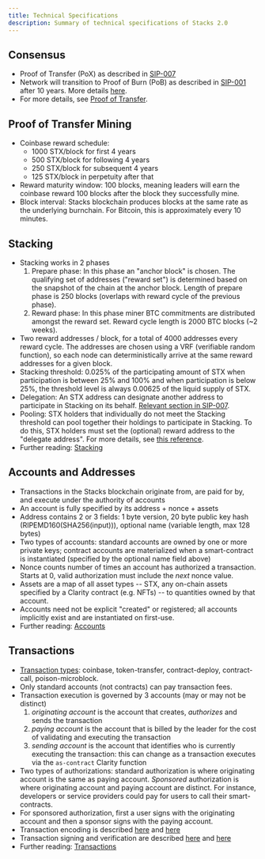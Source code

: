 ```yaml
---
title: Technical Specifications
description: Summary of technical specifications of Stacks 2.0
---
```


## Consensus

- Proof of Transfer (PoX) as described in [SIP-007](https://github.com/blockstack/stacks-blockchain/blob/master/sip/sip-007-stacking-consensus.md)
- Network will transition to Proof of Burn (PoB) as described in [SIP-001](https://github.com/blockstack/stacks-blockchain/blob/master/sip/sip-001-burn-election.md) after 10 years. More details [here](https://github.com/blockstack/stacks-blockchain/blob/master/sip/sip-001-burn-election.md).
- For more details, see [Proof of Transfer](/understand-stacks/proof-of-transfer).

## Proof of Transfer Mining

- Coinbase reward schedule:
  - 1000 STX/block for first 4 years
  - 500 STX/block for following 4 years
  - 250 STX/block for subsequent 4 years
  - 125 STX/block in perpetuity after that
- Reward maturity window: 100 blocks, meaning leaders will earn the coinbase reward 100 blocks after the block they successfully mine.
- Block interval: Stacks blockchain produces blocks at the same rate as the underlying burnchain. For Bitcoin, this is approximately every 10 minutes.

## Stacking

- Stacking works in 2 phases
  1. Prepare phase: In this phase an "anchor block" is chosen. The qualifying set of addresses ("reward set") is determined based on the snapshot of the chain at the anchor block. Length of prepare phase is 250 blocks (overlaps with reward cycle of the previous phase).
  2. Reward phase: In this phase miner BTC commitments are distributed amongst the reward set. Reward cycle length is 2000 BTC blocks (~2 weeks).
- Two reward addresses / block, for a total of 4000 addresses every reward cycle. The addresses are chosen using a VRF (verifiable random function), so each node can deterministically arrive at the same reward addresses for a given block.
- Stacking threshold: 0.025% of the participating amount of STX when participation is between 25% and 100% and when participation is below 25%, the threshold level is always 0.00625 of the liquid supply of STX.
- Delegation: An STX address can designate another address to participate in Stacking on its behalf. [Relevant section in SIP-007](https://github.com/blockstack/stacks-blockchain/blob/master/sip/sip-007-stacking-consensus.md#stacker-delegation).
- Pooling: STX holders that individually do not meet the Stacking threshold can pool together their holdings to participate in Stacking. To do this, STX holders must set the (optional) reward address to the "delegate address". For more details, see [this reference](https://docs.blockstack.org/references/stacking-contract#delegate-stx).
- Further reading: [Stacking](/understand-stacks/stacking)

## Accounts and Addresses

- Transactions in the Stacks blockchain originate from, are paid for by, and execute under the authority of accounts
- An account is fully specified by its address + nonce + assets
- Address contains 2 or 3 fields: 1 byte version, 20 byte public key hash (RIPEMD160(SHA256(input))), optional name (variable length, max 128 bytes)
- Two types of accounts: standard accounts are owned by one or more private keys; contract accounts are materialized when a smart-contract is instantiated (specified by the optional name field above)
- Nonce counts number of times an account has authorized a transaction. Starts at 0, valid authorization must include the _next_ nonce value.
- Assets are a map of all asset types -- STX, any on-chain assets specified by a Clarity contract (e.g. NFTs) -- to quantities owned by that account.
- Accounts need not be explicit "created" or registered; all accounts implicitly exist and are instantiated on first-use.
- Further reading: [Accounts](/understand-stacks/accounts)

## Transactions

- [Transaction types](/understand-stacks/transactions#types): coinbase, token-transfer, contract-deploy, contract-call, poison-microblock.
- Only standard accounts (not contracts) can pay transaction fees.
- Transaction execution is governed by 3 accounts (may or may not be distinct)
  1. _originating account_ is the account that creates, _authorizes_ and sends the transaction
  2. _paying account_ is the account that is billed by the leader for the cost of validating and executing the transaction
  3. _sending account_ is the account that identifies who is currently executing the transaction: this can change as a transaction executes via the `as-contract` Clarity function
- Two types of authorizations: standard authorization is where originating account is the same as paying account. _Sponsored_ authorization is where originating account and paying account are distinct. For instance, developers or service providers could pay for users to call their smart-contracts.
- For sponsored authorization, first a user signs with the originating account and then a sponsor signs with the paying account.
- Transaction encoding is described [here](https://github.com/blockstack/stacks-blockchain/blob/master/sip/sip-005-blocks-and-transactions.md#transaction-encoding) and [here](/understand-stacks/transactions#encoding)
- Transaction signing and verification are described [here](https://github.com/blockstack/stacks-blockchain/blob/master/sip/sip-005-blocks-and-transactions.md#transaction-signing-and-verifying) and [here](/understand-stacks/transactions.md#signature-and-verification)
- Further reading: [Transactions](/understand-stacks/transactions)
